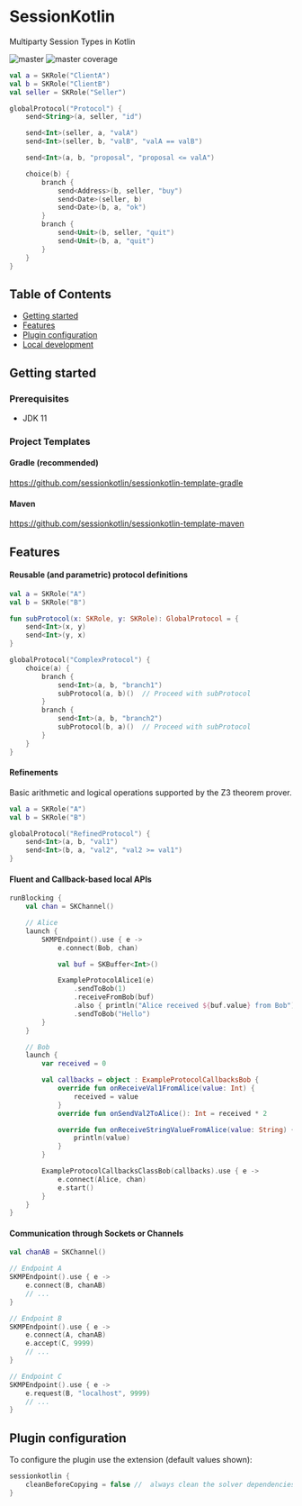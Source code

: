# SessionKotlin

Multiparty Session Types in Kotlin


![master](https://github.com/sessionkotlin/sessionkotlin/actions/workflows/test_master.yml/badge.svg) ![master coverage](../badges/jacoco.svg)

```kotlin
val a = SKRole("ClientA")
val b = SKRole("ClientB")
val seller = SKRole("Seller")

globalProtocol("Protocol") {
    send<String>(a, seller, "id")

    send<Int>(seller, a, "valA")
    send<Int>(seller, b, "valB", "valA == valB")

    send<Int>(a, b, "proposal", "proposal <= valA")

    choice(b) {
        branch {
            send<Address>(b, seller, "buy")
            send<Date>(seller, b)
            send<Date>(b, a, "ok")
        }
        branch {
            send<Unit>(b, seller, "quit")
            send<Unit>(b, a, "quit")
        }
    }
}
```

## Table of Contents

<!-- TOC -->
* [Getting started](#getting-started)
* [Features](#features)
* [Plugin configuration](#plugin-configuration)
* [Local development](#local-development)
<!-- TOC -->

## Getting started

### Prerequisites

- JDK 11

### Project Templates

#### Gradle (recommended)

https://github.com/sessionkotlin/sessionkotlin-template-gradle

#### Maven

https://github.com/sessionkotlin/sessionkotlin-template-maven

## Features

#### Reusable (and parametric) protocol definitions

```kotlin
val a = SKRole("A")
val b = SKRole("B")

fun subProtocol(x: SKRole, y: SKRole): GlobalProtocol = {
    send<Int>(x, y)
    send<Int>(y, x)
}

globalProtocol("ComplexProtocol") {
    choice(a) {
        branch {
            send<Int>(a, b, "branch1")
            subProtocol(a, b)()  // Proceed with subProtocol
        }
        branch {
            send<Int>(a, b, "branch2")
            subProtocol(b, a)()  // Proceed with subProtocol
        }
    }
}
```

#### Refinements

Basic arithmetic and logical operations supported by the Z3 theorem prover.

```kotlin
val a = SKRole("A")
val b = SKRole("B")

globalProtocol("RefinedProtocol") {
    send<Int>(a, b, "val1")
    send<Int>(b, a, "val2", "val2 >= val1")
}
```

#### Fluent and Callback-based local APIs

```kotlin
runBlocking {
    val chan = SKChannel()

    // Alice
    launch {
        SKMPEndpoint().use { e ->
            e.connect(Bob, chan)

            val buf = SKBuffer<Int>()

            ExampleProtocolAlice1(e)
                .sendToBob(1)
                .receiveFromBob(buf)
                .also { println("Alice received ${buf.value} from Bob") }
                .sendToBob("Hello")
        }
    }

    // Bob
    launch {
        var received = 0

        val callbacks = object : ExampleProtocolCallbacksBob {
            override fun onReceiveVal1FromAlice(value: Int) {
                received = value
            }
            override fun onSendVal2ToAlice(): Int = received * 2

            override fun onReceiveStringValueFromAlice(value: String) {
                println(value)
            }
        }

        ExampleProtocolCallbacksClassBob(callbacks).use { e ->
            e.connect(Alice, chan)
            e.start()
        }
    }
}
```

#### Communication through Sockets or Channels

```kotlin
val chanAB = SKChannel()

// Endpoint A
SKMPEndpoint().use { e ->
    e.connect(B, chanAB)
    // ...
}

// Endpoint B
SKMPEndpoint().use { e ->
    e.connect(A, chanAB)
    e.accept(C, 9999)
    // ...
}

// Endpoint C
SKMPEndpoint().use { e ->
    e.request(B, "localhost", 9999)
    // ...
}
```

## Plugin configuration

To configure the plugin use the extension (default values shown):

```kotlin
sessionkotlin {
    cleanBeforeCopying = false //  always clean the solver dependencies before copying
}
```
